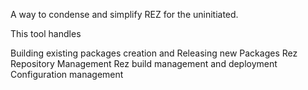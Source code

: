 A way to condense and simplify REZ for the uninitiated.

This tool handles

Building existing packages
creation and Releasing new Packages
Rez Repository Management
Rez build management and deployment
Configuration management

